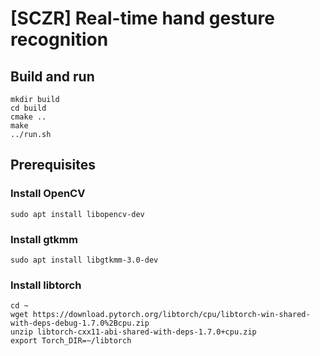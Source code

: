 # [SCZR] Real-time hand gesture recognition

## Build and run
```
mkdir build
cd build
cmake ..
make
../run.sh
```

## Prerequisites
### Install OpenCV
```
sudo apt install libopencv-dev
```

### Install gtkmm
```
sudo apt install libgtkmm-3.0-dev
```

### Install libtorch
```
cd ~
wget https://download.pytorch.org/libtorch/cpu/libtorch-win-shared-with-deps-debug-1.7.0%2Bcpu.zip
unzip libtorch-cxx11-abi-shared-with-deps-1.7.0+cpu.zip
export Torch_DIR=~/libtorch
```
